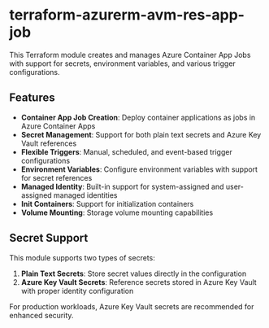 # terraform-azurerm-avm-res-app-job

This Terraform module creates and manages Azure Container App Jobs with support for secrets, environment variables, and various trigger configurations.

## Features

- **Container App Job Creation**: Deploy container applications as jobs in Azure Container Apps
- **Secret Management**: Support for both plain text secrets and Azure Key Vault references
- **Flexible Triggers**: Manual, scheduled, and event-based trigger configurations
- **Environment Variables**: Configure environment variables with support for secret references
- **Managed Identity**: Built-in support for system-assigned and user-assigned managed identities
- **Init Containers**: Support for initialization containers
- **Volume Mounting**: Storage volume mounting capabilities

## Secret Support

This module supports two types of secrets:

1. **Plain Text Secrets**: Store secret values directly in the configuration
2. **Azure Key Vault Secrets**: Reference secrets stored in Azure Key Vault with proper identity configuration

For production workloads, Azure Key Vault secrets are recommended for enhanced security.

